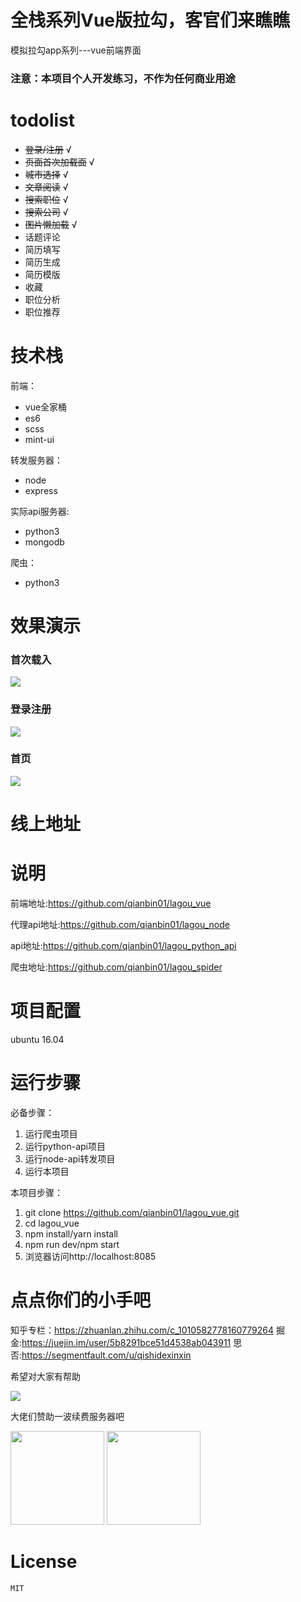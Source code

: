 # 全栈系列Vue版拉勾，客官们来瞧瞧
模拟拉勾app系列---vue前端界面

### 注意：本项目个人开发练习，不作为任何商业用途


# todolist
+ ~~登录/注册~~  √
+ ~~页面首次加载面~~ √
+ ~~城市选择~~ √
+ ~~文章阅读~~ √
+ ~~搜索职位~~ √
+ ~~搜索公司~~ √
+ ~~图片懒加载~~ √
+ 话题评论
+ 简历填写
+ 简历生成
+ 简历模版
+ 收藏
+ 职位分析
+ 职位推荐

# 技术栈
前端：
+ vue全家桶
+ es6
+ scss
+ mint-ui

转发服务器：
+ node
+ express

实际api服务器:
+ python3
+ mongodb

爬虫：
+ python3

# 效果演示
### 首次载入
![](screenshots/loading.gif)
### 登录注册
![](screenshots/login.gif)
### 首页
![](screenshots/home.gif)

# 线上地址

# 说明
前端地址:https://github.com/qianbin01/lagou_vue

代理api地址:https://github.com/qianbin01/lagou_node

api地址:https://github.com/qianbin01/lagou_python_api

爬虫地址:https://github.com/qianbin01/lagou_spider
# 项目配置
ubuntu 16.04
# 运行步骤
  必备步骤：
  1. 运行爬虫项目
  2. 运行python-api项目
  3. 运行node-api转发项目
  4. 运行本项目
  
  本项目步骤：
  1. git clone https://github.com/qianbin01/lagou_vue.git
  2. cd lagou_vue
  3. npm install/yarn install
  4. npm run dev/npm start
  5. 浏览器访问http://localhost:8085
  

# 点点你们的小手吧
知乎专栏：https://zhuanlan.zhihu.com/c_1010582778160779264
掘金:https://juejin.im/user/5b8291bce51d4538ab043911
思否:https://segmentfault.com/u/qishidexinxin

希望对大家有帮助

![](http://oh343spqg.bkt.clouddn.com/dianzan.jpg)

大佬们赞助一波续费服务器吧

<img src="http://oh343spqg.bkt.clouddn.com/zhifubao.jpg" width="150" hegiht="50" />


<img src="http://oh343spqg.bkt.clouddn.com/%E5%BE%AE%E4%BF%A1.jpg" width="150" hegiht="50" />

# License
    MIT

